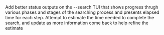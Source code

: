 Add better status outputs on the --search TUI that shows progress thrugh various phases and stages of the searching process and presents elapsed time for each step.
Attempt to estimate the time needed to complete the search, and update as more information come back to help refine the estimate


